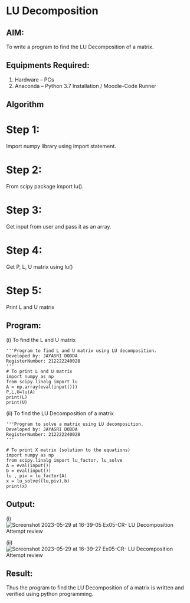 # LU Decomposition 

## AIM:
To write a program to find the LU Decomposition of a matrix.

## Equipments Required:
1. Hardware – PCs
2. Anaconda – Python 3.7 Installation / Moodle-Code Runner

## Algorithm
# Step 1:
Import numpy library using import statement.

# Step 2:
From scipy package import lu().

# Step 3:
Get input from user and pass it as an array.

# Step 4:
Get P, L, U matrix using lu()

# Step 5:
Print L and U matrix

## Program:
(i) To find the L and U matrix
```
'''Program to find L and U matrix using LU decomposition.
Developed by: JAYASRI DODDA
RegisterNumber: 212222240028
'''
# To print L and U matrix
import numpy as np
from scipy.linalg import lu
A = np.array(eval(input()))
P,L,U=lu(A)
print(L)
print(U)
```
(ii) To find the LU Decomposition of a matrix
```
'''Program to solve a matrix using LU decomposition.
Developed by: JAYASRI DODDA
RegisterNumber: 212222240028
'''

# To print X matrix (solution to the equations)
import numpy as np
from scipy.linalg import lu_factor, lu_solve
A = eval(input())
b = eval(input())
lu , piv = lu_factor(A)
x = lu_solve((lu,piv),b)
print(x)
```

## Output:
(i) ![Screenshot 2023-05-29 at 16-39-05 Ex05-CR- LU Decomposition Attempt review](https://github.com/jayasridodda/LU-Decomposition/assets/123259278/4e906d4f-c81c-4d54-9a50-8861bf71d945)

(ii) ![Screenshot 2023-05-29 at 16-39-27 Ex05-CR- LU Decomposition Attempt review](https://github.com/jayasridodda/LU-Decomposition/assets/123259278/9afacee3-dbed-4de5-b0e7-ba2d5cbed554)

## Result:
Thus the program to find the LU Decomposition of a matrix is written and verified using python programming.


